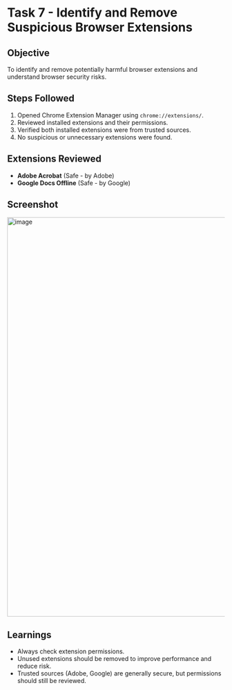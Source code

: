 # Task 7 - Identify and Remove Suspicious Browser Extensions

## Objective
To identify and remove potentially harmful browser extensions and understand browser security risks.

## Steps Followed
1. Opened Chrome Extension Manager using `chrome://extensions/`.
2. Reviewed installed extensions and their permissions.
3. Verified both installed extensions were from trusted sources.
4. No suspicious or unnecessary extensions were found.

## Extensions Reviewed
- **Adobe Acrobat** (Safe - by Adobe)
- **Google Docs Offline** (Safe - by Google)

## Screenshot
<img width="925" alt="image" src="https://github.com/user-attachments/assets/173034a7-4d96-4612-8b89-6499880f82fc" />

## Learnings
- Always check extension permissions.
- Unused extensions should be removed to improve performance and reduce risk.
- Trusted sources (Adobe, Google) are generally secure, but permissions should still be reviewed.
